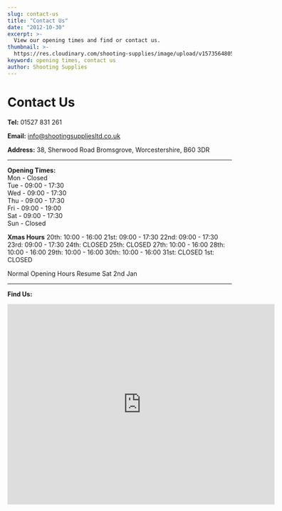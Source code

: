 ```yaml
---
slug: contact-us
title: "Contact Us"
date: "2012-10-30"
excerpt: >-
  View our opening times and find or contact us.
thumbnail: >-
  https://res.cloudinary.com/shooting-supplies/image/upload/v1573564805/shop/ShootingSuppliesStore_inkcxw_qmb2bo.jpg
keyword: opening times, contact us
author: Shooting Supplies
---
```


# **Contact Us**

**Tel:** 01527 831 261

**Email:** info@shootingsuppliesltd.co.uk

 **Address:**
38, Sherwood Road
Bromsgrove,
Worcestershire,
B60 3DR

****

 **Opening Times:**  
Mon - Closed  
Tue - 09:00 - 17:30  
Wed - 09:00 - 17:30  
Thu - 09:00 - 17:30  
Fri - 09:00 - 19:00  
Sat - 09:00 - 17:30  
Sun - Closed  

**Xmas Hours**
20th: 10:00 - 16:00
21st: 09:00 - 17:30
22nd: 09:00 - 17:30
23rd: 09:00 - 17:30
24th: CLOSED
25th: CLOSED
27th: 10:00 - 16:00
28th: 10:00 - 16:00
29th: 10:00 - 16:00
30th: 10:00 - 16:00
31st: CLOSED
1st: CLOSED

Normal Opening Hours Resume Sat 2nd Jan


****

 **Find Us:**
<iframe src="https://www.google.com/maps/embed?pb=!1m18!1m12!1m3!1d2438.8617078819925!2d-2.062261884200036!3d52.318511879776565!2m3!1f0!2f0!3f0!3m2!1i1024!2i768!4f13.1!3m3!1m2!1s0x4870eb6643a61ef7%3A0x88a54342436aef3e!2sShooting%20Supplies%20Ltd!5e0!3m2!1sen!2suk!4v1583776759759!5m2!1sen!2suk" width="600" height="450" frameborder="0" style="border:0;" allowfullscreen=""></iframe>
